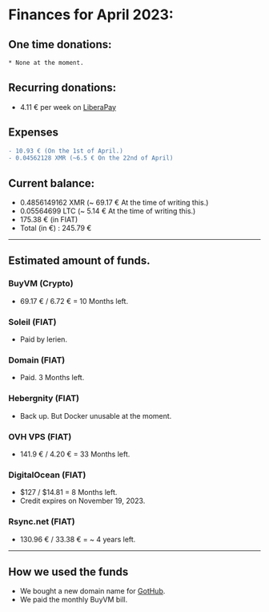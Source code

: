 # Finances for April 2023:

## One time donations:

```diff
* None at the moment.

```

## Recurring donations:

- 4.11 € per week on [LiberaPay](https://liberapay.com/ProjectSegfault)

## Expenses

```diff
- 10.93 € (On the 1st of April.)
- 0.04562128 XMR (~6.5 € On the 22nd of April)
```

## Current balance:

- 0.4856149162 XMR (~ 69.17 € At the time of writing this.)
- 0.05564699 LTC (~ 5.14 € At the time of writing this.)
- 175.38 € (in FIAT)
- Total (in €) : 245.79 €

---

## Estimated amount of funds.

### BuyVM (Crypto)

- 69.17 € / 6.72 € = 10 Months left.

### Soleil (FIAT)

- Paid by lerien.

### Domain (FIAT)

- Paid. 3 Months left.

### Hebergnity (FIAT)

- Back up. But Docker unusable at the moment.

### OVH VPS (FIAT)

- 141.9 € / 4.20 € = 33 Months left.

### DigitalOcean (FIAT)

- $127 / $14.81 = 8 Months left.
- Credit expires on November 19, 2023.

### Rsync.net (FIAT)

- 130.96 € / 33.38 € = ~ 4 years left.

---

## How we used the funds

- We bought a new domain name for [GotHub](https://gothub.app).
- We paid the monthly BuyVM bill.
